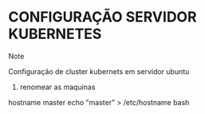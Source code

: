 # CONFIGURAÇÃO SERVIDOR KUBERNETES

> [!NOTE]
> Configuração de cluster kubernets em servidor ubuntu

01. renomear as maquinas

hostname master
echo "master" > /etc/hostname
bash
